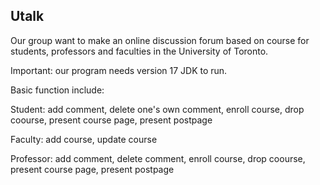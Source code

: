 ## Utalk

Our group want to make an online discussion forum based on course for students, professors and faculties in the University of Toronto. 

Important: our program needs version 17 JDK to run. 

Basic function include: 

Student: add comment, delete one's own comment, enroll course, drop coourse, present course page, present postpage 

Faculty: add course, update course

Professor: add comment, delete comment, enroll course, drop coourse, present course page, present postpage 

